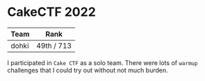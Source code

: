 # CakeCTF 2022

| Team  | Rank |
| ----- | ---- |
| dohki | 49th / 713 |

I participated in `Cake CTF` as a solo team. There were lots of `warmup` challenges that I could try out without not much burden.